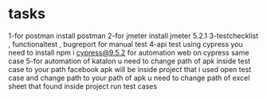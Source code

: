 # tasks
1-for postman install postman 
2-for jmeter install jmeter 5.2.1
3-testchecklist , functionaltest , bugreport for manual test
4-api test using cypress you need  to install   npm i cypress@9.5.2
for automation web on cypress same case 
5-for automation of katalon u need to change path of apk inside test case to your path 
facebook apk will be inside project that i used 
open test case and change path to your path of apk 
u need to change path of excel sheet that found inside project 
run test cases 
 
 
 
 
